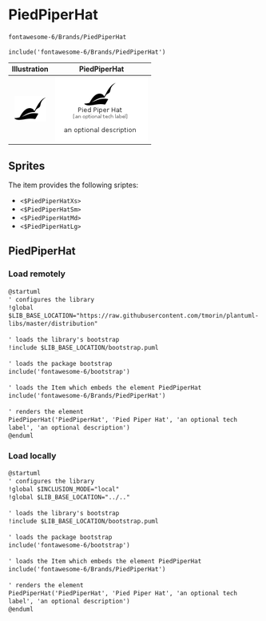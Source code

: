 # PiedPiperHat


```text
fontawesome-6/Brands/PiedPiperHat
```

```text
include('fontawesome-6/Brands/PiedPiperHat')
```



| Illustration | PiedPiperHat |
| :---: | :---: |
| ![illustration for Illustration](../../fontawesome-6/Brands/PiedPiperHat.png) | ![illustration for PiedPiperHat](../../fontawesome-6/Brands/PiedPiperHat.Local.png) |



## Sprites
The item provides the following sriptes:

- `<$PiedPiperHatXs>`
- `<$PiedPiperHatSm>`
- `<$PiedPiperHatMd>`
- `<$PiedPiperHatLg>`





## PiedPiperHat

### Load remotely
```plantuml
@startuml
' configures the library
!global $LIB_BASE_LOCATION="https://raw.githubusercontent.com/tmorin/plantuml-libs/master/distribution"

' loads the library's bootstrap
!include $LIB_BASE_LOCATION/bootstrap.puml

' loads the package bootstrap
include('fontawesome-6/bootstrap')

' loads the Item which embeds the element PiedPiperHat
include('fontawesome-6/Brands/PiedPiperHat')

' renders the element
PiedPiperHat('PiedPiperHat', 'Pied Piper Hat', 'an optional tech label', 'an optional description')
@enduml
```

### Load locally
```plantuml
@startuml
' configures the library
!global $INCLUSION_MODE="local"
!global $LIB_BASE_LOCATION="../.."

' loads the library's bootstrap
!include $LIB_BASE_LOCATION/bootstrap.puml

' loads the package bootstrap
include('fontawesome-6/bootstrap')

' loads the Item which embeds the element PiedPiperHat
include('fontawesome-6/Brands/PiedPiperHat')

' renders the element
PiedPiperHat('PiedPiperHat', 'Pied Piper Hat', 'an optional tech label', 'an optional description')
@enduml
```


